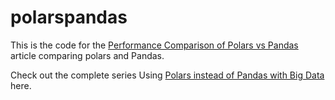 # polarspandas
This is the code for the [Performance Comparison of Polars vs Pandas
](https://blog.phreakyphoenix.tech/performance-comparison-of-polars-vs-pandas)article comparing polars and Pandas.

Check out the complete series Using [Polars instead of Pandas with Big Data](https://phreakyphoenix.tech/blog/series/polars-vs-pandas-big-data) here.
